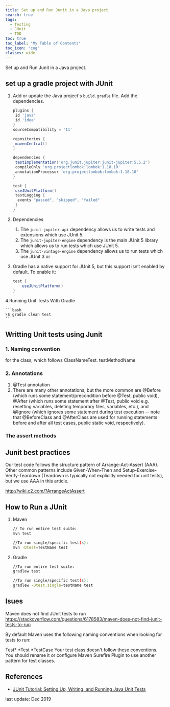 ```yaml
---
title: Set up and Run Junit in a Java project
search: true
tags: 
  - Testing
  - JUnit
  - TDD
toc: true
toc_label: "My Table of Contents"
toc_icon: "cog"
classes: wide
---
```


Set up and Run Junit in a Java project.

## set up a gradle project with JUnit

1. Add or update the Java project's `build.gradle` file. Add the dependencies.

    ```gradle
    plugins {
     id 'java'
     id 'idea'
    }
    sourceCompatibility = '11'

    repositories {
     mavenCentral()
    }

    dependencies {
     testImplementation('org.junit.jupiter:junit-jupiter:5.5.2')
     compileOnly 'org.projectlombok:lombok:1.18.10'
     annotationProcessor 'org.projectlombok:lombok:1.18.10'
    }

    test {
     useJUnitPlatform()
     testLogging {
      events "passed", "skipped", "failed"
     }
    }
    ```

2. Dependencies

    1. The `junit-jupiter-api` dependency allows us to write tests and extensions which use JUnit 5.
    2. The `junit-jupiter-engine` dependency is the main JUnit 5 library which allows us to run tests which use JUnit 5.
    3. The `junit-vintage-engine` dependency allows us to run tests which use JUnit 3 or

3. Gradle has a native support for JUnit 5, but this support isn’t enabled by default. To enable it:

    ```gradle
    test {
        useJUnitPlatform()
    }
    ```

4.Running Unit Tests With Gradle

    ```bash
    \$ gradle clean test
    ```

## Writting Unit tests using Junit

### 1. Naming convention

for the class, which follows ClassNameTest.
testMethodName

### 2. Annotations

1. @Test annotation
2. There are many other annotations, but the more common are @Before (which runs some statement/precondition before @Test, public void), @After (which runs some statement after @Test, public void e.g. resetting variables, deleting temporary files, variables, etc.), and @Ignore (which ignores some statement during test execution -- note that @BeforeClass and @AfterClass are used for running statements before and after all test cases, public static void, respectively).

### The assert methods

## Junit best practices

Our test code follows the structure pattern of Arrange-Act-Assert (AAA). Other common patterns include Given-When-Then and Setup-Exercise-Verify-Teardown (Teardown is typically not explicitly needed for unit tests), but we use AAA in this article.

<http://wiki.c2.com/?ArrangeActAssert>

## How to Run a JUnit

1. Maven

    ```bash
    // To run entire test suite:
    mvn test

    //To run single/specific test(s):
    mvn -Dtest=TestName test
    ```

2. Gradle

    ```bash
    //To run entire test suite:
    gradlew test

    //To run single/specific test(s):
    gradlew -Dtest.single=testName test
    ```

## Isues

Maven does not find JUnit tests to run
<https://stackoverflow.com/questions/6178583/maven-does-not-find-junit-tests-to-run>

By default Maven uses the following naming conventions when looking for tests to run:

Test*
*Test
*TestCase
Your test class doesn't follow these conventions. You should rename it or configure Maven Surefire Plugin to use another pattern for test classes.

## References

- [JUnit Tutorial: Setting Up, Writing, and Running Java Unit Tests](https://blog.parasoft.com/junit-tutorial-setting-up-writing-and-running-java-unit-tests)

last update: Dec 2019
